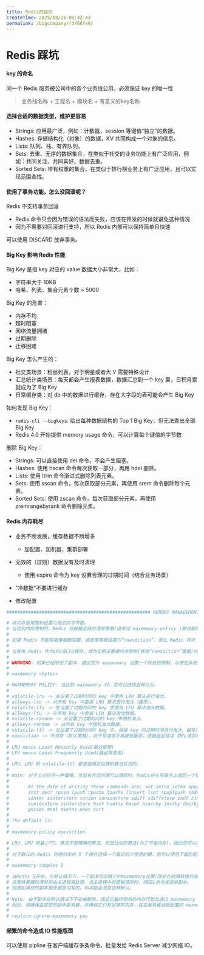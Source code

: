 ```yaml
---
title: Redis的踩坑
createTime: 2025/08/26 09:42:43
permalink: /bigcompany/r3466fe9/
---
```

# Redis 踩坑

#### key 的命名

同一个 Redis 服务被公司中的各个业务线公用，必须保证 key 的唯一性

> 业务线名称 + 工程名 + 模块名 + 有意义的key名称



#### 选择合适的数据类型，维护更容易

- Strings: 应用最广泛，例如：计数器，session 等键值“独立”的数据。
- Hashes: 存储结构化（对象）的数据，KV 共同构成一个对象的信息。
- Lists: 队列、栈、有界队列。
- Sets: 去重、无序的数据集合，在类似于社交的业务功能上有广泛应用，例如：共同关注、共同喜好、数据去重。
- Sorted Sets: 带有权重的集合，在类似于排行榜业务上有广泛应用，且可以实现范围查找。



#### 使用了事务功能，怎么没回滚呢？

Redis 不支持事务回滚

- Redis 命令只会因为错误的语法而失败，应该在开发的时候就避免这种情况
- 因为不需要对回滚进行支持，所以 Redis 内部可以保持简单且快速

可以使用 DISCARD 放弃事务。



#### Big Key 影响 Redis 性能

Big Key 是指 key 对应的 value 数据大小非常大，比如：

- 字符串大于 10KB
- 哈希、列表、集合元素个数 > 5000

Big Key 的危害：

- 内存不均
- 超时阻塞
- 网络流量拥堵
- 过期删除
- 迁移困难

Big Key 怎么产生的：

- 社交类场景：粉丝列表，对于明星或者大 V 需要特殊设计
- 汇总统计类场景：每天都会产生报表数据，数据汇总到一个 key 里，日积月累就成为了 Big Key
- 日常缓存类：对 db 中的数据进行缓存，存在大字段的表可能会产生 Big Key

如何发现 Big Key：

- `redis-cli --bigkeys`: 给出每种数据结构的 Top 1 Big Key，但无法查出全部 Big Key
- Redis 4.0 开始提供 memory usage 命令，可以计算每个键值的字节数

删除 Big Key：

- Strings: 可以直接使用 del 命令，不会产生阻塞。
- Hashes: 使用 hscan 命令每次获取一部分，再用 hdel 删除。
- Lists: 使用 ltrm 命令渐进式删除列表元素。
- Sets: 使用 sscan 命令，每次获取部分元素，再使用 srem 命令删除每个元素。
- Sorted Sets: 使用 zscan 命令，每次获取部分元素，再使用 zremrangebyrank 命令删除元素。



#### Redis 内存耗尽

- 业务不断发展，缓存数据不断增多
  - 加配置、加机器、集群部署
- 无效的（过期）数据没有及时清理
  - 使用 expire 命令为 key 设置合理的过期时间（结合业务场景）
- ”冷数据“不要进行缓存

- 修改配置

```sh
##################################################### MEMORY MANAGEMENT #####################################################

# 将内存使用限制设置为指定的字节数。
# 当达到内存限制时，Redis 将根据选择的清除策略(请参阅 maxmemory-policy )尝试删除键。
#
# 如果 Redis 不能根据策略删除键，或者策略被设置为“noeviction”，那么 Redis 将对 write 命令进行错误应答，对 read 命令进行应答。
#
# 当使用 Redis 作为LRU或LFU缓存，或为实例设置硬内存限制(使用“noeviction”策略)时，此选项通常很有用。
#
# WARNING: 如果已经附加了副本，建议您为 maxmemory 设置一个较低的限制，以便在系统上为副本输出缓冲区提供一些空闲RAM(但如果策略是“noeviction”，则不需要这样做)。
#
# maxmemory <bytes>

# MAXMEMORY POLICY: 当达到 maxmemory 时，您可以选择五种行为:
#
# volatile-lru -> 从设置了过期时间的 key 中使用 LRU 算法进行淘汰。
# allkeys-lru -> 从所有 key 中使用 LRU 算法进行淘汰（推荐）。
# volatile-lfu -> 在设置了过期时间的 key 中使用 LFU 算法淘汰数据。
# allkeys-lfu -> 在所有 key 中使用 LFU 算法淘汰数据。
# volatile-random -> 从设置了过期时间的 key 中随机淘汰。
# allkeys-random -> 从所有 key 中随机淘汰数据。
# volatile-ttl -> 在设置了过期时间的 key 中，根据 key 的过期时间进行淘汰，越早过期的优先被淘汰。
# noeviction -> 不清除（默认策略），对于写请求不再提供服务，直接返回错误（DEL请求和部分特殊请求除外）。
#
# LRU means Least Recently Used(最近使用)
# LFU means Least Frequently Used(最经常使用)
#
# LRU、LFU 和 volatile-ttl 都是使用近似随机算法实现的。
#
# Note: 对于上述任何一种策略，当没有合适的键可以清除时，Redis将在写操作上返回一个错误。
#
#       At the date of writing these commands are: set setnx setex append
#       incr decr rpush lpush rpushx lpushx linsert lset rpoplpush sadd
#       sinter sinterstore sunion sunionstore sdiff sdiffstore zadd zincrby
#       zunionstore zinterstore hset hsetnx hmset hincrby incrby decrby
#       getset mset msetnx exec sort
#
# The default is:
#
# maxmemory-policy noeviction

# LRU、LFU 和最小TTL 算法不是精确的算法，而是近似的算法(为了节省内存)，因此您可以对其进行调优以提高速度或精度。
#
# 对于默认的 Redis 将随机采样 5 个键并选择一个最近较少使用的键，您可以使用下面的配置指令更改样本大小。
#
# maxmemory-samples 5

# 从Redis 5开始，在默认情况下，一个副本将忽略它的maxmemory设置(除非在故障转移后或手动将其提升为master)。
# 这意味着键的清除将由主进程来处理，当主进程中的键被清除时，将DEL命令发送给副本。
# 但是如果你的副本服务器是可写的，你可能会改变这种默认。
#
# Note: 由于副本在默认情况下不会被删除，因此它最终使用的内存可能比通过 maxmemory 设置的内存多(副本上有一些缓冲区可能更大，或者数据结构有时会占用更多内存，等等)。
# 因此，请确保监控您的副本服务器，并确保它们有足够的内存，在主服务器达到配置的 maxmemory 设置之前，不会出现真正的内存不足的情况。
#
# replica-ignore-maxmemory yes
```



#### 频繁的命令造成 IO 性能瓶颈

可以使用 pipline 在客户端缓存多条命令，批量发给 Redis Server 减少网络 IO。




